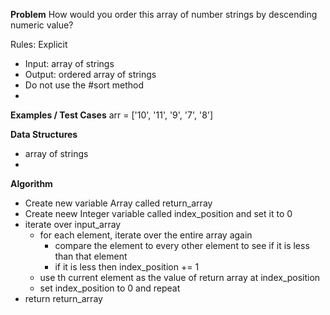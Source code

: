 **Problem**
How would you order this array of number strings by descending numeric value?

Rules:
Explicit
  - Input: array of strings 
  - Output: ordered array of strings
  - Do not use the #sort method
  - 

**Examples / Test Cases**
arr = ['10', '11', '9', '7', '8']

**Data Structures**
- array of strings
- 

**Algorithm**
- Create new variable Array called return_array
- Create neew Integer variable called index_position and set it to 0
- iterate over input_array
  - for each element, iterate over the entire array again
    - compare the element to every other element to see if it is less than that element
    - if it is less then index_position += 1
  - use th current element as the value of return array at index_position
  - set index_position to 0 and repeat
- return return_array